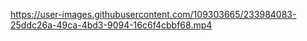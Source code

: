 

https://user-images.githubusercontent.com/109303665/233984083-25ddc26a-49ca-4bd3-9094-16c6f4cbbf68.mp4

